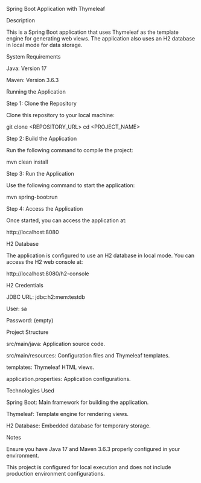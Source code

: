 Spring Boot Application with Thymeleaf

Description

This is a Spring Boot application that uses Thymeleaf as the template engine for generating web views. The application also uses an H2 database in local mode for data storage.

System Requirements

Java: Version 17

Maven: Version 3.6.3

Running the Application

Step 1: Clone the Repository

Clone this repository to your local machine:

git clone <REPOSITORY_URL>
cd <PROJECT_NAME>

Step 2: Build the Application

Run the following command to compile the project:

mvn clean install

Step 3: Run the Application

Use the following command to start the application:

mvn spring-boot:run

Step 4: Access the Application

Once started, you can access the application at:

http://localhost:8080

H2 Database

The application is configured to use an H2 database in local mode. You can access the H2 web console at:

http://localhost:8080/h2-console

H2 Credentials

JDBC URL: jdbc:h2:mem:testdb

User: sa

Password: (empty)

Project Structure

src/main/java: Application source code.

src/main/resources: Configuration files and Thymeleaf templates.

templates: Thymeleaf HTML views.

application.properties: Application configurations.

Technologies Used

Spring Boot: Main framework for building the application.

Thymeleaf: Template engine for rendering views.

H2 Database: Embedded database for temporary storage.

Notes

Ensure you have Java 17 and Maven 3.6.3 properly configured in your environment.

This project is configured for local execution and does not include production environment configurations.
